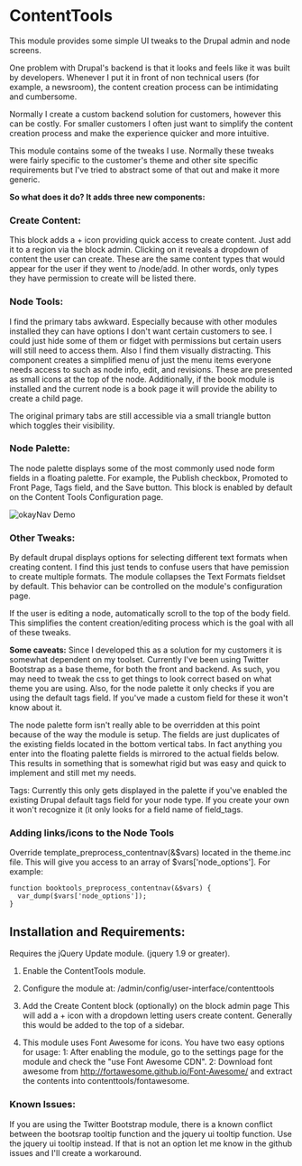# ContentTools

This module provides some simple UI tweaks to the Drupal admin and node screens.

One problem with Drupal's backend is that it looks and feels like it was built by developers.
Whenever I put it in front of non technical users (for example, a newsroom),
the content creation process can be intimidating and cumbersome.

Normally I create a custom backend solution for customers, however this can be costly.
For smaller customers I often just want to simplify the content creation process and make the experience quicker and more intuitive.

This module contains some of the tweaks I use.
Normally these tweaks were fairly specific to the customer's theme and other site specific requirements but I've tried to abstract some of that out and make it more generic.  


**So what does it do? It adds three new components:**

### Create Content:
This block adds a + icon providing quick access to create content. Just add it to a region via the block admin. Clicking on it reveals a dropdown of content the user can create. These are the same content types that would appear for the user if they went to /node/add. In other words, only types they have permission to create will be listed there.

### Node Tools:
I find the primary tabs awkward. Especially because with other modules installed they can have options I don't want certain customers to see. I could just hide some of them or fidget with permissions but certain users will still need to access them. Also I find them visually distracting. This component creates a simplified menu of just the menu items everyone needs access to such as node info, edit, and revisions. These are presented as small icons at the top of the node. Additionally, if the book module is installed and the current node is a book page it will provide the ability to create a child page.

The original primary tabs are still accessible via a small triangle button which toggles their visibility.

### Node Palette:
The node palette displays some of the most commonly used node form fields in a floating palette. For example, the Publish checkbox, Promoted to Front Page, Tags field, and the Save button. This block is enabled by default on the Content Tools Configuration page.

![okayNav Demo](https://raw.githubusercontent.com/akempler/doctools/master/screens.gif)

### Other Tweaks:
By default drupal displays options for selecting different text formats when creating content. I find this just tends to confuse users that have pemission to create multiple formats. The module collapses the Text Formats fieldset by default. This behavior can be controlled on the module's configuration page.

If the user is editing a node, automatically scroll to the top of the body field. This simplifies the content creation/editing process which is the goal with all of these tweaks.


**Some caveats:**
Since I developed this as a solution for my customers it is somewhat dependent on my toolset. Currently I've been using Twitter Bootstrap as a base theme, for both the front and backend. As such, you may need to tweak the css to get things to look correct based on what theme you are using.
Also, for the node palette it only checks if you are using the default tags field. If you've made a custom field for these it won't know about it.

The node palette form isn't really able to be overridden at this point because of the way the module is setup. The fields are just duplicates of the existing fields located in the bottom vertical tabs. In fact anything you enter into the floating palette fields is mirrored to the actual fields below. This results in something that is somewhat rigid but was easy and quick to implement and still met my needs.

Tags: Currently this only gets displayed in the palette if you've enabled the existing Drupal default tags field for your node type. If you create your own it won't recognize it (it only looks for a field name of field_tags.

### Adding links/icons to the Node Tools
Override template_preprocess_contentnav(&$vars) located in the theme.inc file. This will give you access to an array of $vars['node_options'].
For example:
```
function booktools_preprocess_contentnav(&$vars) {
  var_dump($vars['node_options']);
}
```


## Installation and Requirements:

Requires the jQuery Update module. (jquery 1.9 or greater).

1. Enable the ContentTools module.

2. Configure the module at:
/admin/config/user-interface/contenttools

3. Add the Create Content block (optionally) on the block admin page
This will add a + icon with a dropdown letting users create content.
Generally this would be added to the top of a sidebar.

4. This module uses Font Awesome for icons.
You have two easy options for usage:
1: After enabling the module, go to the settings page for the module and check the "use Font Awesome CDN".
2: Download font awesome from http://fortawesome.github.io/Font-Awesome/ and extract the contents into contenttools/fontawesome.

### Known Issues:

If you are using the Twitter Bootstrap module, there is a known conflict between the bootsrap tooltip function and the jquery ui tooltip function. Use the jquery ui tooltip instead. If that is not an option let me know in the github issues and I'll create a workaround.
